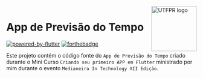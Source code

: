 
<a  href="https://meditec.md.utfpr.edu.br/">

<img  src="https://i.imgur.com/7d3FZCR.png"  alt="UTFPR logo"  title="UTFPR"  align="right"  height="120" />

</a>

  

# App de Previsão do Tempo

[![powered-by-flutter](https://user-images.githubusercontent.com/68667679/204107011-680bc5cd-4e4e-46f6-9d50-ea24fb27a821.svg)](https://flutter.dev/)
[![forthebadge](https://forthebadge.com/images/badges/cc-0.svg)](https://creativecommons.org/licenses/by/4.0/deed.pt_BR)

Este projeto contém o código fonte do `App de Previsão do Tempo` criado durante o Mini Curso `Criando seu primeiro APP em Flutter` ministrado por mim durante o evento `Medianeira In Technology XII Edição`.
